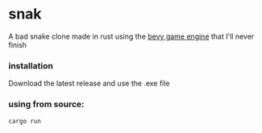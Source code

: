 # snak
A bad snake clone made in rust using the [bevy game engine](https://bevyengine.org/) that I'll never finish

### installation
Download the latest release and use the .exe file

### using from source: 
```
cargo run
```
